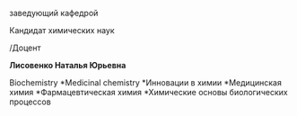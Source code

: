 заведующий кафедрой

Кандидат химических наук

/Доцент

**Лисовенко Наталья Юрьевна**

Biochemistry
	*Medicinal chemistry
	*Инновации в химии
	*Медицинская химия
	*Фармацевтическая химия
	*Химические основы биологических процессов